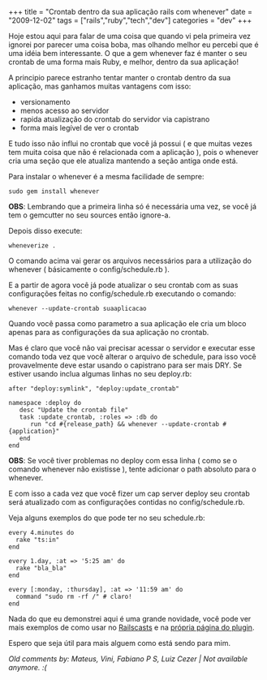 +++
title = "Crontab dentro da sua aplicação rails com whenever"
date = "2009-12-02"
tags = ["rails","ruby","tech","dev"]
categories = "dev"
+++

Hoje estou aqui para falar de uma coisa que quando vi pela primeira vez
ignorei por parecer uma coisa boba, mas olhando melhor eu percebi que é
uma idéia bem interessante. O que a gem whenever faz é manter o seu
crontab de uma forma mais Ruby, e melhor, dentro da sua aplicação!

A principio parece estranho tentar manter o crontab dentro da sua
aplicação, mas ganhamos muitas vantagens com isso:

* versionamento
* menos acesso ao servidor
* rapida atualização do crontab do servidor via capistrano
* forma mais legível de ver o crontab

E tudo isso não influi no crontab que você já possui ( e que muitas
vezes tem muita coisa que não é relacionada com a aplicação ), pois o
whenever cria uma seção que ele atualiza mantendo a seção antiga onde
está.

Para instalar o whenever é a mesma facilidade de sempre:

    sudo gem install whenever

**OBS**: Lembrando que a primeira linha só é necessária uma vez, se
  você já tem o gemcutter no seu sources então ignore-a.

Depois disso execute:

    wheneverize .

O comando acima vai gerar os arquivos necessários para a utilização do
whenever ( básicamente o config/schedule.rb ).

E a partir de agora você já pode atualizar o seu crontab com as suas
configurações feitas no config/schedule.rb executando o comando:

    whenever --update-crontab suaaplicacao

Quando você passa como parametro a sua aplicação ele cria um bloco
apenas para as configurações da sua aplicação no crontab.

Mas é claro que você não vai precisar acessar o servidor e executar
esse comando toda vez que você alterar o arquivo de schedule, para
isso você provavelmente deve estar usando o capistrano para ser mais
DRY. Se estiver usando inclua algumas linhas no seu deploy.rb:

    after "deploy:symlink", "deploy:update_crontab"

    namespace :deploy do
       desc "Update the crontab file"
       task :update_crontab, :roles => :db do
          run "cd #{release_path} && whenever --update-crontab #{application}"
       end
    end


**OBS**: Se você tiver problemas no deploy com essa linha ( como se o
comando whenever não existisse ), tente adicionar o path absoluto
para o whenever.

E com isso a cada vez que você fizer um cap server deploy seu crontab
será atualizado com as configurações contidas no config/schedule.rb.

Veja alguns exemplos do que pode ter no seu schedule.rb:

    every 4.minutes do
      rake "ts:in"
    end

    every 1.day, :at => '5:25 am' do
      rake "bla_bla"
    end

    every [:monday, :thursday], :at => '11:59 am' do
      command "sudo rm -rf /" # claro!
    end

Nada do que eu demonstrei aqui é uma grande novidade, você pode ver mais
exemplos de como usar no [Railscasts] e na [própria página do plugin].

Espero que seja útil para mais alguem como está sendo para mim.

  [Railscasts]: http://www.railscasts.com
  [própria página do plugin]: http://github.com/javan/whenever


_Old comments by: Mateus, Vini, Fabiano P S, Luiz Cezer | Not available anymore. :(_
